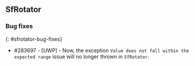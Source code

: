 ## SfRotator

### Bug fixes
{: #sfrotator-bug-fixes}

* \#283697 - [UWP] - Now, the  exception `Value does not fall within the expected range` issue will no longer thrown in `SfRotator`.
